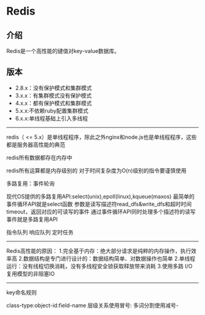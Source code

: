 # Redis


## 介绍

Redis是一个高性能的键值对key-value数据库。



## 版本

- 2.8.x：没有保护模式和集群模式
- 3.x.x：有集群模式没有保护模式
- 4.x.x：都有保护模式和集群模式
- 5.x.x:不依赖ruby配置集群模式
- 6.x.x:单线程基础上引入多线程




---
redis（ <= 5.x）是单线程程序，除此之外nginx和node.js也是单线程程序，这些都是服务器高性能的典范

redis所有数据都存在内存中

redis所有运算都是内存级别的
对于时间复杂度为O(n)级别的指令要谨慎使用

多路复用：事件轮询


现代OS提供的多路复用API:select(unix),epoll(linux),kqueue(maxos)
最简单的事件循环API就是select函数
参数是读写描述符read_dfs&write_dfs和超时时间timeout，返回对应的可读写的事件
通过事件循环API同时处理多个描述符的读写事件就是多路复用API

指令队列
响应队列
定时任务

---



Redis高性能的原因：
1.完全基于内存：绝大部分请求是纯粹的内存操作，执行效率高
2.数据结构是专门进行设计的：数据结构简单、对数据操作也简单
2.单线程运行：没有线程切换消耗，没有多线程安全锁获取释放带来消耗
3.使用多路 I/O 复用模型的非阻塞IO

---

key命名规则

class-type:object-id:field-name
层级关系使用冒号:
多词分割使用减号-



